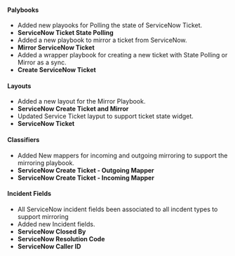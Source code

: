 #### Palybooks
- Added new playooks for Polling the state of ServiceNow Ticket.
- **ServiceNow Ticket State Polling**
- Added a new playbook to mirror a ticket from ServiceNow.
- **Mirror ServiceNow Ticket**
- Added a wrapper playbook for creating a new ticket with State Polling or Mirror as a sync.
- **Create ServiceNow Ticket**

#### Layouts
- Added a new layout for the Mirror Playbook.
- **ServiceNow Create Ticket and Mirror**
- Updated Service Ticket layput to support ticket state widget.
- **ServiceNow Ticket**

#### Classifiers
- Added New mappers for incoming and outgoing mirroring to support the mirroring playbook.
- **ServiceNow Create Ticket - Outgoing Mapper**
- **ServiceNow Create Ticket - Incoming Mapper**


#### Incident Fields
- All ServiceNow incident fields been associated to all incdent types to support mirroring
- Added new Incident fields.
- **ServiceNow Closed By**
- **ServiceNow Resolution Code**
- **ServiceNow Caller ID**
